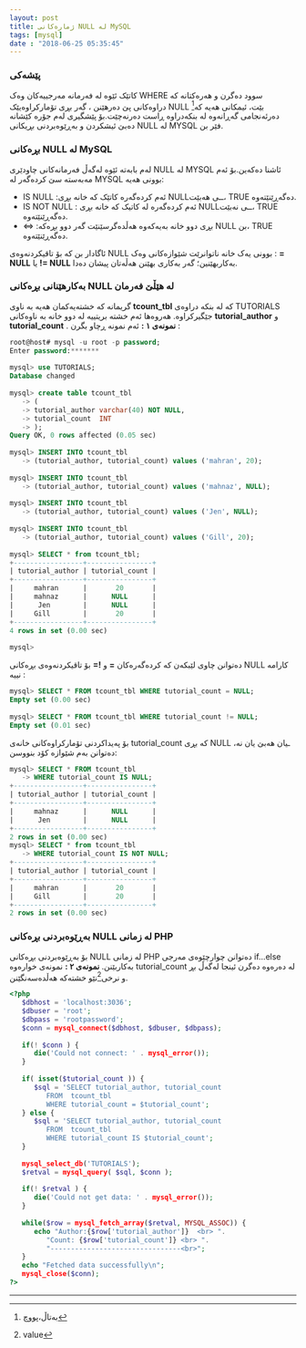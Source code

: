 ```yaml
---
layout: post
title: ژمارەکانی NULL لە MySQL
tags: [mysql]
date : "2018-06-25 05:35:45"
---
```


### پێشەکی

کاتێک ئێوە لە فەرمانە مەرجییەکان وەک WHERE سوود دەگرن و هەرەکتانە کە دراوەکانی پێ دەرهێنن ، گەر بڕی تۆمارکراوەیێک NULL [^1 ]بێت، ئیمکانی هەیە کە دەرئەنجامی گەڕانەوە لە بنکەدراوە ڕاست دەرنەچێت.بۆ پێشگیری لەم جۆرە کێشانە دەبێ ئیشکردن و بەڕێوەبردنی بڕیکانی NULL لە MYSQL فێر بن.

### بڕەکانی NULL لە MySQL

لەم بابەتە ئێوە لەگەڵ فەرمانەکانی چاودێری NULL لە MYSQL ئاشنا دەکەین.بۆ ئەم مەبەستە سێ کردەگەر لە MYSQL بوونی هەیە:

- IS NULL :ئەم کردەگەرە کاتێک کە خانە بڕی NULLــی هەبێت، TRUE دەگەڕێنێتەوە.
- IS NOT NULL : ئەم کردەگەرە لە کاتیک کە خانە بڕی NULLــی نەبێت، TRUE دەگەڕێنێتەوە.
- ⇔ :بڕی دوو خانە بەیەکەوە هەڵدەگرسێنێت گەر دوو بڕەکە NULL بن، TRUE دەگەڕێنێتەوە.

ئاگادار بن کە بۆ تاقیکردنەوەی NULL بوونی یەک خانە ناتوانرێت شێوازەکانی وەک : **= NULL** یا **!= NULL** بەکاربهێنین؛ گەر بەکاری بهێنن هەڵەتان پیشان دەدا.

### بەکارهێنانی بڕەکانی NULL لە هێڵێ فەرمان

گریمانە کە خشتەیەکمان هەیە بە ناوی **tcount_tbl** کە لە بنکە دراوەی TUTORIALS جێگیرکراوە. هەروەها ئەم خشتە بریتییە لە دوو خانە بە ناوەکانی **tutorial_author** و **tutorial_count** .
**نمونەی ١ :**
ئەم نمونە ڕچاو بگرن :

```sql
root@host# mysql -u root -p password;
Enter password:*******
 
mysql> use TUTORIALS;
Database changed
 
mysql> create table tcount_tbl
   -> (
   -> tutorial_author varchar(40) NOT NULL,
   -> tutorial_count  INT
   -> );
Query OK, 0 rows affected (0.05 sec)
 
mysql> INSERT INTO tcount_tbl
   -> (tutorial_author, tutorial_count) values ('mahran', 20);
 
mysql> INSERT INTO tcount_tbl
   -> (tutorial_author, tutorial_count) values ('mahnaz', NULL);
 
mysql> INSERT INTO tcount_tbl
   -> (tutorial_author, tutorial_count) values ('Jen', NULL);
 
mysql> INSERT INTO tcount_tbl
   -> (tutorial_author, tutorial_count) values ('Gill', 20);
 
mysql> SELECT * from tcount_tbl;
+-----------------+----------------+
| tutorial_author | tutorial_count |
+-----------------+----------------+
|     mahran      |       20       |
|     mahnaz      |      NULL      |
|      Jen        |      NULL      |
|     Gill        |       20       |
+-----------------+----------------+
4 rows in set (0.00 sec)
 
mysql>
```

دەتوانن چاوی لێبکەن کە کردەگەرەکان **=** و **!=** بۆ تاقیکردنەوەی بڕەکانی NULL کارامە نییە :

```sql
mysql> SELECT * FROM tcount_tbl WHERE tutorial_count = NULL;
Empty set (0.00 sec)
 
mysql> SELECT * FROM tcount_tbl WHERE tutorial_count != NULL;
Empty set (0.01 sec)
```

بۆ پەیداکردنی تۆمارکراوەکانی خانەی tutorial_count کە بڕی NULL ـیان هەبێ یان نە، دەتوانن بەم شێوازە کۆد بنووسن:

```sql
mysql> SELECT * FROM tcount_tbl 
   -> WHERE tutorial_count IS NULL;
+-----------------+----------------+
| tutorial_author | tutorial_count |
+-----------------+----------------+
|     mahnaz      |      NULL      |
|      Jen        |      NULL      |
+-----------------+----------------+
2 rows in set (0.00 sec)
mysql> SELECT * from tcount_tbl 
   -> WHERE tutorial_count IS NOT NULL;
+-----------------+----------------+
| tutorial_author | tutorial_count |
+-----------------+----------------+
|     mahran      |       20       |
|     Gill        |       20       |
+-----------------+----------------+
2 rows in set (0.00 sec)
```



### بەڕێوەبردنی بڕەکانی NULL لە زمانی PHP

بۆ بەڕێوەبردنی بڕەکانی NULL لە زمانی PHP دەتوانن چوارچێوەی مەرجی if…else بەکاربێنن.
**نمونەی ٢ :** نمونەی خوارەوە tutorial_count لە دەرەوە دەگرن ئینجا لەگەڵ بڕ و نرخی[^2]نێو خشتەکە هەڵدەسەنگێنن.

```php
<?php
   $dbhost = 'localhost:3036';
   $dbuser = 'root';
   $dbpass = 'rootpassword';
   $conn = mysql_connect($dbhost, $dbuser, $dbpass);
 
   if(! $conn ) {
      die('Could not connect: ' . mysql_error());
   }
 
   if( isset($tutorial_count )) {
      $sql = 'SELECT tutorial_author, tutorial_count
         FROM  tcount_tbl
         WHERE tutorial_count = $tutorial_count';
   } else {
      $sql = 'SELECT tutorial_author, tutorial_count
         FROM  tcount_tbl
         WHERE tutorial_count IS $tutorial_count';
   }
 
   mysql_select_db('TUTORIALS');
   $retval = mysql_query( $sql, $conn );
    
   if(! $retval ) {
      die('Could not get data: ' . mysql_error());
   }
 
   while($row = mysql_fetch_array($retval, MYSQL_ASSOC)) {
      echo "Author:{$row['tutorial_author']}  <br> ".
         "Count: {$row['tutorial_count']} <br> ".
         "--------------------------------<br>";
   } 
   echo "Fetched data successfully\n";
   mysql_close($conn);
?>
```

------

[^1]:بەتاڵ،پووچ
[^2]:value


